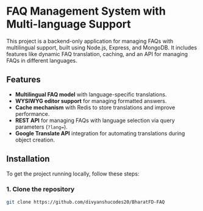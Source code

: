 # FAQ Management System with Multi-language Support

This project is a backend-only application for managing FAQs with multilingual support, built using Node.js, Express, and MongoDB. It includes features like dynamic FAQ translation, caching, and an API for managing FAQs in different languages.

## Features

- **Multilingual FAQ model** with language-specific translations.
- **WYSIWYG editor support** for managing formatted answers.
- **Cache mechanism** with Redis to store translations and improve performance.
- **REST API** for managing FAQs with language selection via query parameters (`?lang=`).
- **Google Translate API** integration for automating translations during object creation.

## Installation

To get the project running locally, follow these steps:

### 1. Clone the repository

```bash
git clone https://github.com/divyanshucodes20/BharatFD-FAQ
